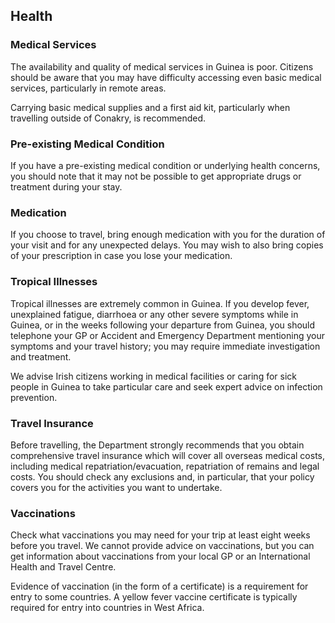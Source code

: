 ## Health

### **Medical Services**

The availability and quality of medical services in Guinea is poor. Citizens should be aware that you may have difficulty accessing even basic medical services, particularly in remote areas.

Carrying basic medical supplies and a first aid kit, particularly when travelling outside of Conakry, is recommended.

### **Pre-existing Medical Condition**

If you have a pre-existing medical condition or underlying health concerns, you should note that it may not be possible to get appropriate drugs or treatment during your stay.

### **Medication**

If you choose to travel, bring enough medication with you for the duration of your visit and for any unexpected delays. You may wish to also bring copies of your prescription in case you lose your medication.

### **Tropical Illnesses**

Tropical illnesses are extremely common in Guinea. If you develop fever, unexplained fatigue, diarrhoea or any other severe symptoms while in Guinea, or in the weeks following your departure from Guinea, you should telephone your GP or Accident and Emergency Department mentioning your symptoms and your travel history; you may require immediate investigation and treatment.

We advise Irish citizens working in medical facilities or caring for sick people in Guinea to take particular care and seek expert advice on infection prevention.

### **Travel Insurance**

Before travelling, the Department strongly recommends that you obtain comprehensive travel insurance which will cover all overseas medical costs, including medical repatriation/evacuation, repatriation of remains and legal costs. You should check any exclusions and, in particular, that your policy covers you for the activities you want to undertake.

### **Vaccinations**

Check what vaccinations you may need for your trip at least eight weeks before you travel. We cannot provide advice on vaccinations, but you can get information about vaccinations from your local GP or an International Health and Travel Centre.

Evidence of vaccination (in the form of a certificate) is a requirement for entry to some countries. A yellow fever vaccine certificate is typically required for entry into countries in West Africa.